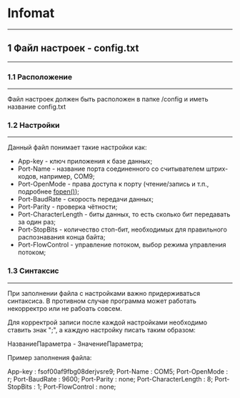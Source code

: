 # Infomat
---
## 1 Файл настроек - config.txt
---
### 1.1 Расположение
---
Файл настроек должен быть расположен в папке /config и иметь название config.txt
### 1.2 Настройки
---
Данный файл понимает такие настройки как:
* App-key - ключ приложения к базе данных;
* Port-Name - название порта соединенного со считывателем штрих-кодов, например, COM9;
* Port-OpenMode - права доступа к порту (чтение/запись и т.п., подробнее [fopen()](https://www.php.net/manual/ru/function.fopen.php));
* Port-BaudRate - скорость передачи данных;
* Port-Parity - проверка чётности;
* Port-CharacterLength - биты данных, то есть сколько бит передавать за один раз;
* Port-StopBits - количество стоп-бит, необходимых для правильного распознавания конца байта;
* Port-FlowControl - управление потоком, выбор режима управления потоком;
### 1.3 Синтаксис
---
При заполнении файла с настройками важно придерживаться синтаксиса. В противном случае программа может работать некорректро или не рабоать совсем.

Для корректрой записи после каждой настройками необходимо ставить знак ";", а каждую настройку писать таким образом:

НазваниеПараметра - ЗначениеПараметра;

Пример заполнения файла:

App-key : fsof00af9fbg08derjvsre9;
Port-Name : COM5;
Port-OpenMode : r;
Port-BaudRate : 9600;
Port-Parity : none;
Port-CharacterLength : 8;
Port-StopBits : 1;
Port-FlowControl : none;
